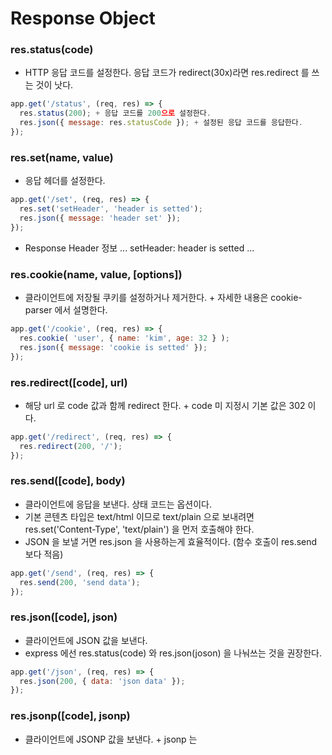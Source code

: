 # Response Object

### res.status(code)
+ HTTP 응답 코드를 설정한다. 응답 코드가 redirect(30x)라면 res.redirect 를 쓰는 것이 낫다.
``` javascript
app.get('/status', (req, res) => {
  res.status(200); + 응답 코드를 200으로 설정한다.
  res.json({ message: res.statusCode }); + 설정된 응답 코드를 응답한다.
});
```


### res.set(name, value)
+ 응답 헤더를 설정한다.
``` javascript
app.get('/set', (req, res) => {
  res.set('setHeader', 'header is setted');
  res.json({ message: 'header set' });
});
```
+ Response Header 정보
...
setHeader: header is setted
...


### res.cookie(name, value, [options])
+ 클라이언트에 저장될 쿠키를 설정하거나 제거한다. + 자세한 내용은 cookie-parser 에서 설명한다.
``` javascript
app.get('/cookie', (req, res) => {
  res.cookie( 'user', { name: 'kim', age: 32 } );
  res.json({ message: 'cookie is setted' });
});
```


### res.redirect([code], url)
+ 해당 url 로 code 값과 함께 redirect 한다. + code 미 지정시 기본 값은 302 이다.
``` javascript
app.get('/redirect', (req, res) => {
  res.redirect(200, '/');
});
```


### res.send([code], body)
+ 클라이언트에 응답을 보낸다. 상태 코드는 옵션이다. 
+ 기본 콘텐츠 타입은 text/html 이므로 text/plain 으로 보내려면 res.set('Content-Type', 'text/plain') 을 먼저 호출해야 한다.
+ JSON 을 보낼 거면 res.json 을 사용하는게 효율적이다. (함수 호출이 res.send 보다 적음)
``` javascript
app.get('/send', (req, res) => {
  res.send(200, 'send data');
});
```


### res.json([code], json)
+ 클라이언트에 JSON 값을 보낸다.
+ express 에선 res.status(code) 와 res.json(joson) 을 나눠쓰는 것을 권장한다.
``` javascript
app.get('/json', (req, res) => {
  res.json(200, { data: 'json data' });
});
```


### res.jsonp([code], jsonp)
+ 클라이언트에 JSONP 값을 보낸다. + jsonp 는 <script> 는 cors 정책에 걸리지 않는다는 것을 우회하여 json 을 응답하는 기법이다.
``` javascript
app.get('/jsonp', (req, res) => {
  res.jsonp(200, { data: 'json data' });
});
```


### res.type(type)
+ Content-Type 헤더를 설정할 수 있는 간단한 메서드이다.
``` javascript
app.get('/type', (req, res) => {
  res.type('application/json');
  res.send(200, { data: 'json data' });
});
```


### res.format(object)
+ Accept 요청에 따라 다른 콘텐츠를 전송할 수 있는 메소드
+ 이건 잘 모르겠다


### res.attachment([fileName])
### res.download(path, [filename], [callback])
+ 클라이언트에게 파일을 표시하지 말고 다운로드 받으라고 전송한다.
+ filename 을 주면 파일 이름이 명시되며, res.attachment 는 헤더만 설정하므로 다운로드를 위한 node 코드가 따로 필요하다.
+ 어떻게 써야하는지 모르겠음... 그냥 fs 모듈 쓰는게 나을 듯


### res.sendFile(path, [callback])
+ path의 파일을 읽고 해당 내용을 클라이언트로 전송한다.
``` javascript
app.get("/sendFile", (req, res) => {
  let file = path.join(__dirname, "/data", "data.json");
  + 콜백 함수로 에러가 날 경우를 처리할 수 있다.
  res.sendFile(file, (error) => { 
    res.json(error);
  });
});
```
> res : 
{
  "user": [
    { "name": "kim", "age": 30 },
    { "name": "lee", "age": 31 },
    { "name": "park", "age": 32 }
  ]
}


### res.links(links)
+ Links 응답 헤더를 설정한다.
+ 어디에 쓰이는 지 모르겠음..
``` javascript
app.get('/links', (req, res) => {
  res.links('/example');
  res.send('links');
});
```
+ header.Link = </>; rel="0", <e>; rel="1", <x>; rel="2", <a>; rel="3", <m>; rel="4", <p>; rel="5", <l>; rel="6", <e>; rel="7"


### res.render
+ ejs 와 같은 템플릿 엔진을 사용하여 뷰를 렌더링한다.
``` javascript
app.get('/render', (req, res) => {
  res.render('index.ejs');
});
```
